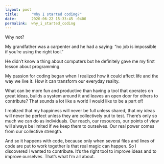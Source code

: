 ```yaml
---
layout: post
title:      "Why I started coding?"
date:       2020-06-22 15:33:45 -0400
permalink:  why_i_started_coding
---
```



Why not?

My grandfather was a carpenter and he had a saying: “no job is impossible if you’re using the right tool.” 

He didn’t know a thing about computers but he definitely gave me my first lesson about programming.

My passion for coding began when I realized how it could affect life and the way we live it. How it can transform our everyday reality.

What can be more fun and productive than having a tool that operates on great ideas, builds a system around it and leaves an open door for others to contribute? 
That sounds a lot like a world I would like to be a part of!

I realized that my happiness will never be full unless shared, that my ideas will never be perfect unless they are collectively put to test. There’s only so much we can do as individuals. Our reach, our resources, our points of view will always be limited if we keep them to ourselves. 
Our real power comes from our collective strength. 

And so it happens with code, because only when several files and lines of code are put to work together is that real magic can happen. So I discovered I wanted to contribute. It’s the right tool to improve ideas and to improve ourselves.
That’s what I’m all about.

